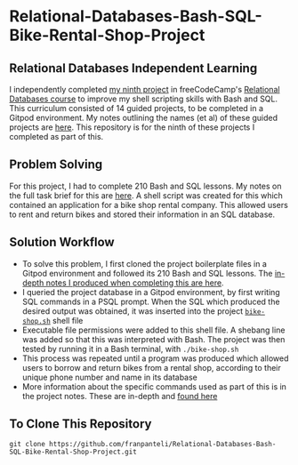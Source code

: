 # Relational-Databases-Bash-SQL-Bike-Rental-Shop-Project
## Relational Databases Independent Learning
I independently completed [my ninth project](https://www.freecodecamp.org/learn/relational-database/learn-bash-and-sql-by-building-a-bike-rental-shop/build-a-bike-rental-shop) in freeCodeCamp's [Relational Databases course](https://www.freecodecamp.org/learn/relational-database/) to improve my shell scripting skills with Bash and SQL. This curriculum consisted of 14 guided projects, to be completed in a Gitpod environment. My notes outlining the names (et al) of these guided projects are [here](https://github.com/franpanteli/9--Relational-Databases-Bash-SQL-Bike-Rental-Shop-Project/blob/main/0%20relational-databases-course-overview.txt). This repository is for the ninth of these projects I completed as part of this.

## Problem Solving
For this project, I had to complete 210 Bash and SQL lessons. My notes on the full task brief for this are [here](https://github.com/franpanteli/9--Relational-Databases-Bash-SQL-Bike-Rental-Shop-Project/blob/main/1%20project-task-notes.txt). A shell script was created for this which contained an application for a bike shop rental company. This allowed users to rent and return bikes and stored their information in an SQL database. 

## Solution Workflow 
- To solve this problem, I first cloned the project boilerplate files in a Gitpod environment and followed its 210 Bash and SQL lessons. The [in-depth notes I produced when completing this are here](https://github.com/franpanteli/9--Relational-Databases-Bash-SQL-Bike-Rental-Shop-Project/blob/main/2%20relational-databases-bash-sql-bike-rental-shop-project-course-notes.txt). 
- I queried the project database in a Gitpod environment, by first writing SQL commands in a PSQL prompt. When the SQL which produced the desired output was obtained, it was inserted into the project [`bike-shop.sh`](https://github.com/franpanteli/Relational-Databases-Bash-SQL-Bike-Rental-Shop-Project/blob/main/bike-shop.sh) shell file
- Executable file permissions were added to this shell file. A shebang line was added so that this was interpreted with Bash. The project was then tested by running it in a Bash terminal, with `./bike-shop.sh` 
- This process was repeated until a program was produced which allowed users to borrow and return bikes from a rental shop, according to their unique phone number and name in its database
- More information about the specific commands used as part of this is in the project notes. These are in-depth and [found here](https://github.com/franpanteli/9--Relational-Databases-Bash-SQL-Bike-Rental-Shop-Project/blob/main/2%20relational-databases-bash-sql-bike-rental-shop-project-course-notes.txt)

## To Clone This Repository
```
git clone https://github.com/franpanteli/Relational-Databases-Bash-SQL-Bike-Rental-Shop-Project.git
```
